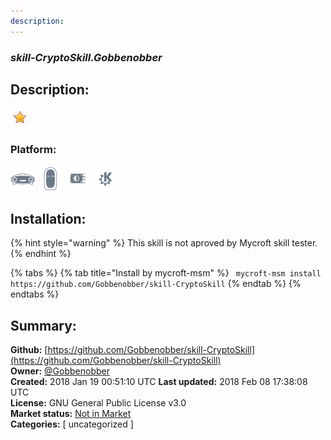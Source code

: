 ```yaml
---
description: 
---
```


### _skill-CryptoSkill.Gobbenobber_  
## Description:  
  
![](../.gitbook/assets/star.png)  
  
### Platform:  
 ![Mark I](../.gitbook/assets/mark-1-icon.png)  ![Mark II](../.gitbook/assets/mark-2-icon.png)  ![Picroft](../.gitbook/assets/picroft-icon.png)  ![plasmoid](../.gitbook/assets/kde.png)   
## Installation:  
{% hint style="warning" %}
This skill is not aproved by Mycroft skill tester.
{% endhint %}
    
{% tabs %}
{% tab title="Install by mycroft-msm" %}
``` mycroft-msm install https://github.com/Gobbenobber/skill-CryptoSkill```
{% endtab %}
  {% endtabs %}
    
## Summary:  
**Github:** [https://github.com/Gobbenobber/skill-CryptoSkill](https://github.com/Gobbenobber/skill-CryptoSkill)  
**Owner:** [@Gobbenobber](https://github.com/Gobbenobber)  
**Created:** 2018 Jan 19 00:51:10 UTC  **Last updated:** 2018 Feb 08 17:38:08 UTC  
**License:** GNU General Public License v3.0  
**Market status:** [Not in Market](https://market.mycroft.ai/skill/)  
**Categories:** [ uncategorized ]   
